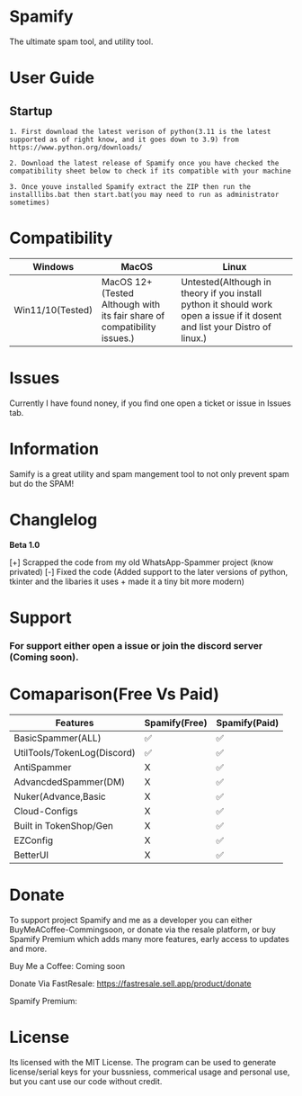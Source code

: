 # Spamify
The ultimate spam tool, and utility tool.

# User Guide

## Startup
`1. First download the latest verison of python(3.11 is the latest supported as of right know, and it goes down to 3.9) from https://www.python.org/downloads/`

`2. Download the latest release of Spamify once you have checked the compatibility sheet below to check if its compatible with your machine`

`3. Once youve installed Spamify extract the ZIP then run the installlibs.bat then start.bat(you may need to run as administrator sometimes)`

# Compatibility

| Windows  | MacOS | Linux 
| ---------------- | ------------- | ------------- |
| Win11/10(Tested) | MacOS 12+(Tested Although with its fair share of compatibility issues.)     | Untested(Although in theory if you install python it should work open a issue if it dosent and list your Distro of linux.)    |

# Issues
Currently I have found noney, if you find one open a ticket or issue in Issues tab.

# Information
Samify is a great utility and spam mangement tool to not only prevent spam but do the SPAM!

# Changlelog
**Beta 1.0**

[+] Scrapped the code from my old WhatsApp-Spammer project (know privated) 
 [-] Fixed the code (Added support to the later versions of python, tkinter and the libaries it uses + made it a tiny bit more modern)

# Support 

### For support either open a issue or join the discord server (Coming soon).


# Comaparison(Free Vs Paid)

| Features         | Spamify(Free)    | Spamify(Paid)  |  
| ---------------- | ------------- | ------------- |
| BasicSpammer(ALL)|       ✅      |      ✅      |
| UtilTools/TokenLog(Discord) |       ✅      |      ✅      |
| AntiSpammer      |       X       |      ✅      |
| AdvancdedSpammer(DM)|       X       |      ✅      |
| Nuker(Advance,Basic |       X       |      ✅      |
| Cloud-Configs  |       X       |      ✅      |
| Built in TokenShop/Gen |       X       |      ✅      |
| EZConfig       |       X        |      ✅      |
| BetterUI       |       X        |      ✅      |


# Donate

To support project Spamify and me as a developer you can either BuyMeACoffee-Commingsoon, or donate via the resale platform, or buy Spamify Premium which adds many more features, early access to updates and more.

Buy Me a Coffee: Coming soon 

Donate Via FastResale: https://fastresale.sell.app/product/donate

Spamify Premium: 

# License
Its licensed with the MIT License.
The program can be used to generate license/serial keys for your bussniess, commerical usage and personal use, but you cant use our code without credit.
